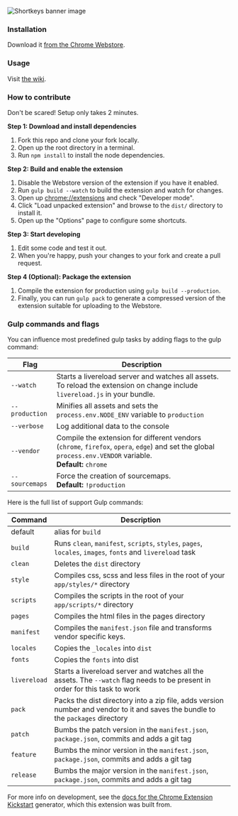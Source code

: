 ![Shortkeys banner image](https://i.imgur.com/XqLXokB.jpg)

### Installation

Download it [from the Chrome Webstore](https://chrome.google.com/webstore/detail/shortkeys/logpjaacgmcbpdkdchjiaagddngobkck?hl=en-US).

### Usage

Visit [the wiki](https://github.com/mikecrittenden/chrome-shortkeys/wiki/How-To-Use-Shortkeys).

### How to contribute

Don't be scared! Setup only takes 2 minutes.

**Step 1: Download and install dependencies**

1. Fork this repo and clone your fork locally.
2. Open up the root directory in a terminal.
3. Run `npm install` to install the node dependencies.

**Step 2: Build and enable the extension**

1. Disable the Webstore version of the extension if you have it enabled.
2. Run `gulp build --watch` to build the extension and watch for changes.
3. Open up [chrome://extensions](chrome://extensions) and check "Developer mode".
4. Click "Load unpacked extension" and browse to the `dist/` directory to install it.
5. Open up the "Options" page to configure some shortcuts.

**Step 3: Start developing**

1. Edit some code and test it out.
2. When you're happy, push your changes to your fork and create a pull request.

**Step 4 (Optional): Package the extension**

1. Compile the extension for production using `gulp build --production`.
2. Finally, you can run `gulp pack` to generate a compressed version of the extension suitable for uploading to the Webstore.

### Gulp commands and flags

You can influence most predefined gulp tasks by adding flags to the gulp command:

| Flag           | Description                                                                                                                                                    |
|----------------|----------------------------------------------------------------------------------------------------------------------------------------------------------------|
| `--watch`      | Starts a livereload server and watches all assets. <br>To reload the extension on change include `livereload.js` in your bundle.                               |
| `--production` | Minifies all assets and sets the `process.env.NODE_ENV` variable to `production`                                                                               |
| `--verbose`    | Log additional data to the console                                                                                                                             |
| `--vendor`     | Compile the extension for different vendors (`chrome`, `firefox`, `opera`, `edge`) and set the global `process.env.VENDOR` variable. <br>**Default:** `chrome` |
| `--sourcemaps` | Force the creation of sourcemaps. <br>**Default:** `!production`                                                                                               |

Here is the full list of support Gulp commands:

| Command     | Description                                                                                                                      |
|--------------|----------------------------------------------------------------------------------------------------------------------------------|
| default      | alias for `build`                                                                                                                |
| `build`      | Runs `clean`,  `manifest`, `scripts`, `styles`, `pages`, `locales`, `images`, `fonts` and `livereload` task                      |
| `clean`      | Deletes the `dist` directory                                                                                                     |
| `style`      | Compiles css, scss and less files in the root of your `app/styles/*` directory                                                   |
| `scripts`    | Compiles the scripts in the root of your `app/scripts/*` directory                                                               |
| `pages`      | Compiles the html files in the pages directory                                                                                   |
| `manifest`   | Compiles the `manifest.json` file and transforms vendor specific keys.                                                           |
| `locales`    | Copies the `_locales` into `dist`                                                                                                |
| `fonts`      | Copies the `fonts` into dist                                                                                                     |
| `livereload` | Starts a livereload server and watches all the assets. The `--watch` flag needs to be present in order for this task to work     |
| `pack`       | Packs the dist directory into a zip file, adds version number and vendor to it and saves the bundle to the `packages` directory  |
| `patch`      | Bumbs the patch version in the `manifest.json`,  `package.json`, commits and adds a git tag                                      |
| `feature`    | Bumbs the minor version in the `manifest.json`, `package.json`, commits and adds a git tag                                       |
| `release`    | Bumbs the major version in the `manifest.json`, `package.json`, commits and adds a git tag                                       |

For more info on development, see the [docs for the Chrome Extension Kickstart](https://github.com/HaNdTriX/generator-chrome-extension-kickstart/blob/HEAD/DOCUMENTATION.md) generator, which this extension was built from.